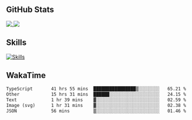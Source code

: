 ## GitHub Stats

<a href="https://github.com/anuraghazra/github-readme-stats">
  <img align="top" src="https://github-readme-stats-rho-blond-52.vercel.app/api?username=o3osatoshi&theme=apprentice&show_icons=true" />
</a>
<a href="https://github.com/anuraghazra/convoychat">
  <img align="top" src="https://github-readme-stats-rho-blond-52.vercel.app/api/top-langs?username=o3osatoshi&theme=apprentice&hide=ruby,scss,shell" />
</a>

## Skills

[![Skills](https://skillicons.dev/icons?i=ts,nextjs,react,tailwind,graphql,vercel,firebase,sentry,webstorm)](https://skillicons.dev)

## WakaTime

<!--START_SECTION:waka-->

```txt
TypeScript       41 hrs 55 mins  ████████████████▒░░░░░░░░   65.21 %
Other            15 hrs 31 mins  ██████░░░░░░░░░░░░░░░░░░░   24.15 %
Text             1 hr 39 mins    ▓░░░░░░░░░░░░░░░░░░░░░░░░   02.59 %
Image (svg)      1 hr 31 mins    ▓░░░░░░░░░░░░░░░░░░░░░░░░   02.38 %
JSON             56 mins         ▒░░░░░░░░░░░░░░░░░░░░░░░░   01.46 %
```

<!--END_SECTION:waka-->

